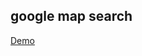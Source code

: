 <h2>google map search</h2>

<a href="https://rawgit.com/shishirarora3/mashup/master/index.html">Demo</a>

